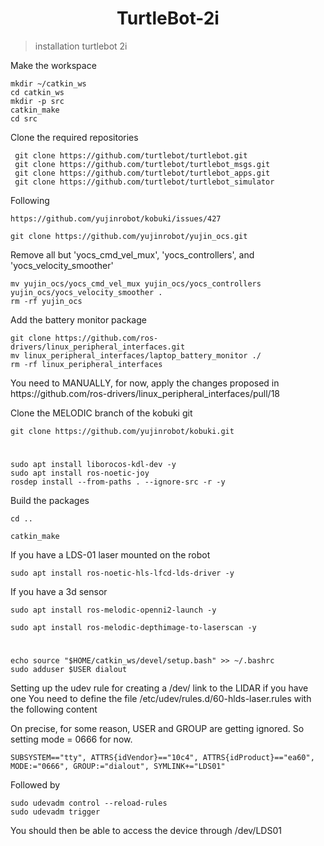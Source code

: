 <h1 align="center"> 
     TurtleBot-2i
</h1>

>  installation turtlebot 2i


<p> 
    Make the workspace
</p>
 
    mkdir ~/catkin_ws
    cd catkin_ws
    mkdir -p src
    catkin_make
    cd src

<p>
    Clone the required repositories
</p>


     git clone https://github.com/turtlebot/turtlebot.git
     git clone https://github.com/turtlebot/turtlebot_msgs.git
     git clone https://github.com/turtlebot/turtlebot_apps.git
     git clone https://github.com/turtlebot/turtlebot_simulator



<p>
    Following
</p>

    https://github.com/yujinrobot/kobuki/issues/427

    git clone https://github.com/yujinrobot/yujin_ocs.git

<p>
    Remove all but 'yocs_cmd_vel_mux', 'yocs_controllers', and 'yocs_velocity_smoother'
</p>

    mv yujin_ocs/yocs_cmd_vel_mux yujin_ocs/yocs_controllers yujin_ocs/yocs_velocity_smoother .
    rm -rf yujin_ocs

<p>
    Add the battery monitor package
</p>

    git clone https://github.com/ros-drivers/linux_peripheral_interfaces.git
    mv linux_peripheral_interfaces/laptop_battery_monitor ./
    rm -rf linux_peripheral_interfaces

<p>
    You need to MANUALLY, for now, apply the changes proposed in https://github.com/ros-drivers/linux_peripheral_interfaces/pull/18
</p>

<p>
    Clone the MELODIC branch of the kobuki git
</p>

    git clone https://github.com/yujinrobot/kobuki.git
#
    sudo apt install liborocos-kdl-dev -y
    sudo apt install ros-noetic-joy 
    rosdep install --from-paths . --ignore-src -r -y

<p>
    Build the packages
</p>

    cd ..

    catkin_make
<p>
    If you have a LDS-01 laser mounted on the robot
</p>

    sudo apt install ros-noetic-hls-lfcd-lds-driver -y

<p>
    If you have a 3d sensor
</p>

    sudo apt install ros-melodic-openni2-launch -y
    
    sudo apt install ros-melodic-depthimage-to-laserscan -y
#
    echo source "$HOME/catkin_ws/devel/setup.bash" >> ~/.bashrc
    sudo adduser $USER dialout

<p>
    
Setting up the udev rule for creating a /dev/ link to the LIDAR if you have one
You need to define the file  /etc/udev/rules.d/60-hlds-laser.rules with the following content

   On precise, for some reason, USER and GROUP are getting ignored.
   So setting mode = 0666 for now.

</p>

    SUBSYSTEM=="tty", ATTRS{idVendor}=="10c4", ATTRS{idProduct}=="ea60", MODE:="0666", GROUP:="dialout", SYMLINK+="LDS01"

<p>
    Followed by 
</p>

    sudo udevadm control --reload-rules
    sudo udevadm trigger

<p>
    You should then be able to access the device through   /dev/LDS01
</p>

